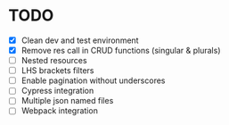 # TODO

- [x] Clean dev and test environment
- [x] Remove res call in CRUD functions (singular & plurals)
- [ ] Nested resources
- [ ] LHS brackets filters
- [ ] Enable pagination without underscores
- [ ] Cypress integration
- [ ] Multiple json named files
- [ ] Webpack integration

